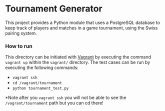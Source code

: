 # Tournament Generator
This project provides a Python module that uses a PostgreSQL database to keep
track of players and matches in a game tournament, using the Swiss pairing
system.

### How to run

This directory can be initiated with [Vagrant](https://www.vagrantup.com/)
by executing the command `vagrant up` within the `vagrant/` directory.  The
test cases can be run by executing the following commands:

- `vagrant ssh`
- `cd /vagrant/tournament`
- `python tournament_test.py`

*Note after you `vagrant ssh` you will not be able to see the 
`/vagrant/tournament` path but you can cd there! 
